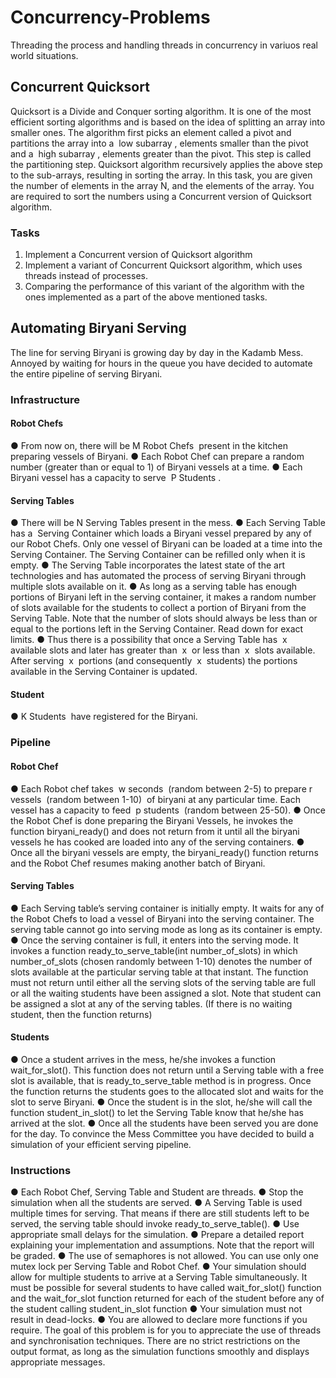 # Concurrency-Problems
Threading the process and handling threads in concurrency in variuos real world situations.

## Concurrent Quicksort
Quicksort is a Divide and Conquer sorting algorithm. It is one of the most efficient
sorting algorithms and is based on the idea of splitting an array into smaller ones.
The algorithm first picks an element called a pivot and partitions the array into a ​ low
subarray​ , elements smaller than the pivot and a ​ high subarray​ , elements greater
than the pivot. This step is called the partitioning step.
Quicksort algorithm recursively applies the above step to the sub-arrays, resulting in
sorting the array.
In this task, you are given the number of elements in the array N, and the elements
of the array. You are required to sort the numbers using a Concurrent version of
Quicksort algorithm.
### Tasks
  1. Implement a Concurrent version of Quicksort algorithm
  2. Implement a variant of Concurrent Quicksort algorithm, which uses threads 
  instead of processes.
  3. Comparing the performance of this variant of the algorithm with the ones 
  implemented as a part of the above mentioned tasks.

## Automating Biryani Serving
The line for serving Biryani is growing day by day in the Kadamb Mess. Annoyed by
waiting for hours in the queue you have decided to automate the entire pipeline of
serving Biryani.
### Infrastructure
#### Robot Chefs
● From now on, there will be​ M Robot Chefs ​ present in the kitchen preparing
vessels of Biryani.
● Each Robot Chef can prepare a random number (greater than or equal to 1)
of Biryani vessels at a time.
● Each Biryani vessel has a capacity to serve ​ P Students​ .
#### Serving Tables
● There will be​ N Serving Tables​ present in the mess.
● Each Serving Table has a ​ Serving Container​ which loads a Biryani vessel
prepared by any of our Robot Chefs. Only one vessel of Biryani can be loaded
at a time into the Serving Container. The Serving Container can be refilled
only when it is empty.
● The Serving Table incorporates the latest state of the art technologies and
has automated the process of serving Biryani through multiple slots available
on it.
● As long as a serving table has enough portions of Biryani left in the serving
container, it makes a random number of slots available for the students to
collect a portion of Biryani from the Serving Table. Note that the number of
slots should always be less than or equal to the portions left in the Serving
Container. Read down for exact limits.
● Thus there is a possibility that once a Serving Table has ​ x ​ available slots and
later has greater than ​ x ​ or less than ​ x ​ slots available. After serving ​ x ​ portions
(and consequently ​ x ​ students) the portions available in the Serving Container
is updated.
#### Student
● K Students ​ have registered for the Biryani.
### Pipeline
#### Robot Chef
● Each Robot chef takes ​ w seconds ​ (random between 2-5) to prepare ​ r
vessels ​ (random between 1-10)​ ​ of biryani at any particular time. Each vessel
has a capacity to feed ​ p students ​ (random between 25-50).
● Once the Robot Chef is done preparing the Biryani Vessels, he invokes the
function biryani_ready() and does not return from it until all the biryani vessels
he has cooked are loaded into any of the serving containers.
● Once all the biryani vessels are empty, the biryani_ready() function returns
and the Robot Chef resumes making another batch of Biryani.
#### Serving Tables
● Each Serving table’s serving container is initially empty. It waits for any of the
Robot Chefs to load a vessel of Biryani into the serving container. The serving
table cannot go into serving mode as long as its container is empty.
● Once the serving container is full, it enters into the serving mode. It invokes a
function ready_to_serve_table(int number_of_slots) in which number_of_slots
(chosen randomly between 1-10) denotes the number of slots available at the
particular serving table at that instant. The function must not return until either
all the serving slots of the serving table are full or all the waiting students have
been assigned a slot. Note that student can be assigned a slot at any of the
serving tables. (If there is no waiting student, then the function returns)
#### Students
● Once a student arrives in the mess, he/she invokes a function wait_for_slot().
This function does not return until a Serving table with a free slot is available,
that is ready_to_serve_table method is in progress. Once the function returns
the students goes to the allocated slot and waits for the slot to serve Biryani.
● Once the student is in the slot, he/she will call the function student_in_slot() to
let the Serving Table know that he/she has arrived at the slot.
● Once all the students have been served you are done for the day.
To convince the Mess Committee you have decided to build a simulation of your
efficient serving pipeline.
### Instructions
● Each Robot Chef, Serving Table and Student are threads.
● Stop the simulation when all the students are served.
● A Serving Table is used multiple times for serving. That means if there are still
students left to be served, the serving table should invoke
ready_to_serve_table().
● Use appropriate small delays for the simulation.
● Prepare a detailed report explaining your implementation and assumptions.
Note that the report will be graded.
● The use of semaphores is not allowed. You can use only one mutex lock per
Serving Table and Robot Chef.
● Your simulation should allow for multiple students to arrive at a Serving Table
simultaneously. It must be possible for several students to have called
wait_for_slot() function and the wait_for_slot function returned for each of the
student before any of the student calling student_in_slot function
● Your simulation must not result in dead-locks.
● You are allowed to declare more functions if you require.
The goal of this problem is for you to appreciate the use of threads and
synchronisation techniques. There are no strict restrictions on the output format, as
long as the simulation functions smoothly and displays appropriate messages.
